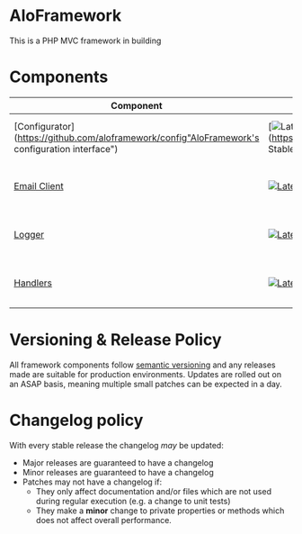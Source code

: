 # AloFramework #

This is a PHP MVC framework in building

# Components #

| Component                                                                                                                                            | Version                                                                                                                                                                        | Downloads                                                                                                                                                           | License                                                                                   | dev                                                                                                                                           | master                                                                                                                                       | dev                                                                                                                                                                                                   | release                                                                                           |
|------------------------------------------------------------------------------------------------------------------------------------------------------|--------------------------------------------------------------------------------------------------------------------------------------------------------------------------------|---------------------------------------------------------------------------------------------------------------------------------------------------------------------|-------------------------------------------------------------------------------------------|-----------------------------------------------------------------------------------------------------------------------------------------------|----------------------------------------------------------------------------------------------------------------------------------------------|-------------------------------------------------------------------------------------------------------------------------------------------------------------------------------------------------------|---------------------------------------------------------------------------------------------------|
| [Configurator](https://github.com/aloframework/config"AloFramework's configuration interface")                                                       | [![Latest Stable Version](https://poser.pugx.org/aloframework/config/v/stable?format=plastic)](https://packagist.org/packages/aloframework/config"Latest Stable Version")      | [![Total Downloads](https://poser.pugx.org/aloframework/config/downloads?format=plastic)](https://packagist.org/packages/aloframework/config"Total Downloads")      | ![License](https://poser.pugx.org/aloframework/config/license?format=plastic "License")   | [![Build Status](https://travis-ci.org/aloframework/config.svg?branch=develop)](https://travis-ci.org/aloframework/config"Build Status")      | [![Build Status](https://travis-ci.org/aloframework/config.svg?branch=master)](https://travis-ci.org/aloframework/config"Build Status")      | [![Code Quality](https://insight.sensiolabs.com/projects/0cb6838a-c3bd-433a-81d0-ddea1aa4696d/mini.png)](https://insight.sensiolabs.com/projects/0cb6838a-c3bd-433a-81d0-ddea1aa4696d "Code Quality") | ![Code quality: Always platinum](https://i.imgur.com/KygqLtf.png "Code quality: Always platinum") |
| [Email Client](https://github.com/aloframework/email "AloFramework's email client. An extension to PHPMailer with added functionality and options.") | [![Latest Stable Version](https://poser.pugx.org/aloframework/email/v/stable?format=plastic)](https://packagist.org/packages/aloframework/email "Latest Stable Version")       | [![Total Downloads](https://poser.pugx.org/aloframework/email/downloads?format=plastic)](https://packagist.org/packages/aloframework/email "Total Downloads")       | ![License](https://poser.pugx.org/aloframework/email/license?format=plastic "License")    | [![Build Status](https://travis-ci.org/aloframework/email.svg?branch=develop)](https://travis-ci.org/aloframework/email "Build Status")       | [![Build Status](https://travis-ci.org/aloframework/email.svg?branch=master)](https://travis-ci.org/aloframework/email "Build Status")       | [![Code Quality](https://insight.sensiolabs.com/projects/e3b31b1d-9cc7-4b9a-8caa-c4db71875de9/mini.png)](https://insight.sensiolabs.com/projects/e3b31b1d-9cc7-4b9a-8caa-c4db71875de9 "Code Quality") | ![Code quality: Always platinum](https://i.imgur.com/KygqLtf.png "Code quality: Always platinum") |
| [Logger](https://github.com/aloframework/log "A simple, configurable logger implementing the PSR-3 standards interface.")                            | [![Latest Stable Version](https://poser.pugx.org/aloframework/log/v/stable?format=plastic)](https://packagist.org/packages/aloframework/log "Latest Stable Version")           | [![Total Downloads](https://poser.pugx.org/aloframework/log/downloads?format=plastic)](https://packagist.org/packages/aloframework/log "Total Downloads")           | ![License](https://poser.pugx.org/aloframework/log/license?format=plastic "License")      | [![Build Status](https://travis-ci.org/aloframework/log.svg?branch=develop)](https://travis-ci.org/aloframework/log "Build Status")           | [![Build Status](https://travis-ci.org/aloframework/log.svg?branch=master)](https://travis-ci.org/aloframework/log "Build Status")           | [![Code Quality](https://insight.sensiolabs.com/projects/c3500bba-d9af-4734-9dc7-31fddc7f8abe/mini.png)](https://insight.sensiolabs.com/projects/c3500bba-d9af-4734-9dc7-31fddc7f8abe "Code Quality") | ![Code quality: Always platinum](https://i.imgur.com/KygqLtf.png "Code quality: Always platinum") |
| [Handlers](https://github.com/aloframework/handlers "Powerful error and exception handlers in HTML & CLI")                                           | [![Latest Stable Version](https://poser.pugx.org/aloframework/handlers/v/stable?format=plastic)](https://packagist.org/packages/aloframework/handlers "Latest Stable Version") | [![Total Downloads](https://poser.pugx.org/aloframework/handlers/downloads?format=plastic)](https://packagist.org/packages/aloframework/handlers "Total Downloads") | ![License](https://poser.pugx.org/aloframework/handlers/license?format=plastic "License") | [![Build Status](https://travis-ci.org/aloframework/handlers.svg?branch=develop)](https://travis-ci.org/aloframework/handlers "Build Status") | [![Build Status](https://travis-ci.org/aloframework/handlers.svg?branch=master)](https://travis-ci.org/aloframework/handlers "Build Status") | [![Code Quality](https://insight.sensiolabs.com/projects/36b22482-e36a-44e3-a7de-ccf6e27999d1/mini.png)](https://insight.sensiolabs.com/projects/36b22482-e36a-44e3-a7de-ccf6e27999d1 "Code Quality") | ![Code quality: Always platinum](https://i.imgur.com/KygqLtf.png "Code quality: Always platinum") |

# Versioning & Release Policy #
All framework components follow [semantic versioning](http://semver.org/) and any releases made are suitable for production environments. Updates are rolled out on an ASAP basis, meaning multiple small patches can be expected in a day.

# Changelog policy #
With every stable release the changelog *may* be updated:

 - Major releases are guaranteed to have a changelog
 - Minor releases are guaranteed to have a changelog
 - Patches may not have a changelog if:
	 - They only affect documentation and/or files which are not used during regular execution (e.g. a change to unit tests)
	 - They make a **minor** change to private properties or methods which does not affect overall performance.
